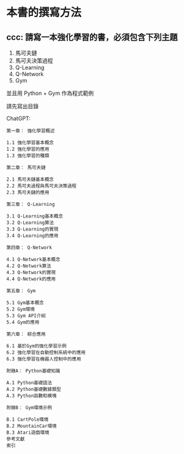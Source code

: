 # 本書的撰寫方法

## ccc: 請寫一本強化學習的書，必須包含下列主題

1. 馬可夫鏈
2. 馬可夫決策過程
3. Q-Learning
4. Q-Network
5. Gym

並且用 Python + Gym 作為程式範例

請先寫出目錄

ChatGPT:

```
第一章： 強化學習概述

1.1 強化學習基本概念
1.2 強化學習的應用
1.3 強化學習的種類

第二章： 馬可夫鏈

2.1 馬可夫鏈基本概念
2.2 馬可夫過程與馬可夫決策過程
2.3 馬可夫鏈的應用

第三章： Q-Learning

3.1 Q-Learning基本概念
3.2 Q-Learning算法
3.3 Q-Learning的實現
3.4 Q-Learning的應用

第四章： Q-Network

4.1 Q-Network基本概念
4.2 Q-Network算法
4.3 Q-Network的實現
4.4 Q-Network的應用

第五章： Gym

5.1 Gym基本概念
5.2 Gym環境
5.3 Gym API介紹
5.4 Gym的應用

第六章： 綜合應用

6.1 基於Gym的強化學習示例
6.2 強化學習在自動控制系統中的應用
6.3 強化學習在機器人控制中的應用

附錄A： Python基礎知識

A.1 Python基礎語法
A.2 Python基礎數據類型
A.3 Python函數和模塊

附錄B： Gym環境示例

B.1 CartPole環境
B.2 MountainCar環境
B.3 Atari遊戲環境
參考文獻
索引
```
